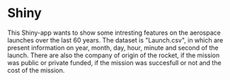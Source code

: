 # Shiny
This Shiny-app wants to show some intresting features on the aerospace launches over the last 60 years. The dataset is "Launch.csv", in which are present information on year, month, day, hour, minute and second of the launch. There are also the company of origin of the rocket, if the mission was public or private funded, if the mission was succesfull or not and the cost of the mission.

